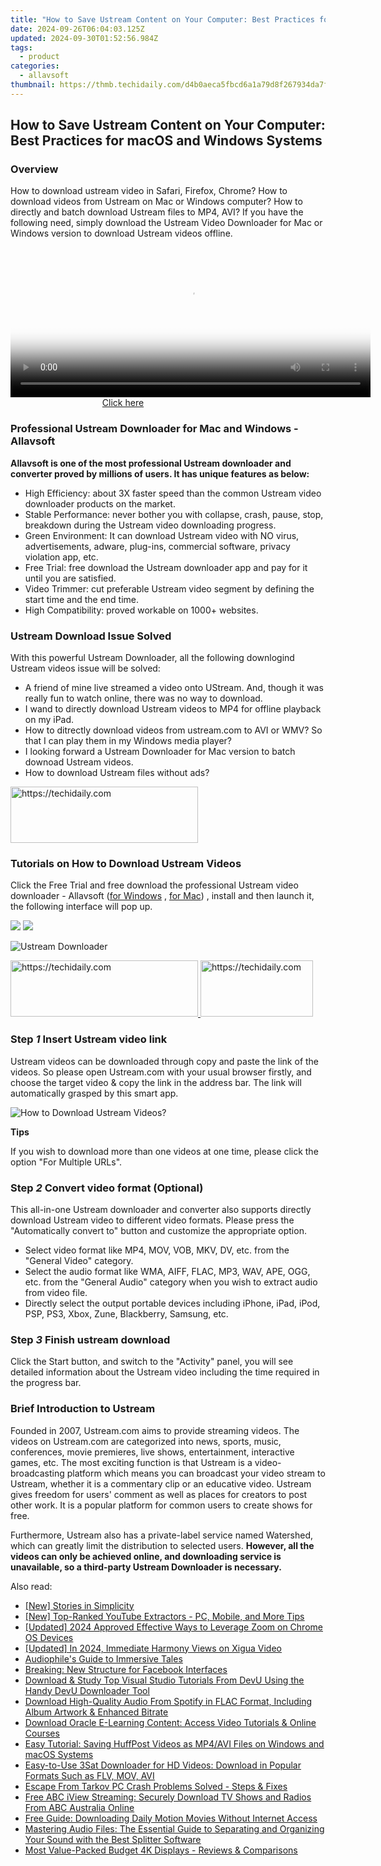 ```yaml
---
title: "How to Save Ustream Content on Your Computer: Best Practices for macOS and Windows Systems"
date: 2024-09-26T06:04:03.125Z
updated: 2024-09-30T01:52:56.984Z
tags:
  - product
categories:
  - allavsoft
thumbnail: https://thmb.techidaily.com/d4b0aeca5fbcd6a1a79d8f267934da7fc9e25344d0a71eb82ee67d6e6ce44256.jpg
---
```


## How to Save Ustream Content on Your Computer: Best Practices for macOS and Windows Systems

### Overview

How to download ustream video in Safari, Firefox, Chrome? How to download videos from Ustream on Mac or Windows computer? How to directly and batch download Ustream files to MP4, AVI? If you have the following need, simply download the Ustream Video Downloader for Mac or Windows version to download Ustream videos offline.

<!-- affiliate ads begin -->
<span id="1983471">
					<video width="576" height="240" style="cursor:pointer"
           poster="//a.impactradius-go.com/display-clicktoplayimage/1983471.png"
           onclick="if(!this.playClicked){this.play();this.setAttribute('controls',true);this.playClicked=true;}">
	   <source src="//a.impactradius-go.com/display-ad/22993-1983471">
	   <img src="//a.impactradius-go.com/display-clicktoplayimage/1983471.png" style="border: none; height: 100%; width: 100%; object-fit: contain">
	</video>
	<div style="width:360px;text-align:center"><a href="javascript:window.open(decodeURIComponent('https%3A%2F%2Fhomestyler.sjv.io%2Fc%2F5597632%2F1983471%2F22993'), '_blank');void(0);">Click here</a></div>
</span>
<img height="0" width="0" src="https://imp.pxf.io/i/5597632/1983471/22993" style="position:absolute;visibility:hidden;" border="0" />
<!-- affiliate ads end -->

### Professional Ustream Downloader for Mac and Windows - Allavsoft

**Allavsoft is one of the most professional Ustream downloader and converter proved by millions of users. It has unique features as below:**

* High Efficiency: about 3X faster speed than the common Ustream video downloader products on the market.
* Stable Performance: never bother you with collapse, crash, pause, stop, breakdown during the Ustream video downloading progress.
* Green Environment: It can download Ustream video with NO virus, advertisements, adware, plug-ins, commercial software, privacy violation app, etc.
* Free Trial: free download the Ustream downloader app and pay for it until you are satisfied.
* Video Trimmer: cut preferable Ustream video segment by defining the start time and the end time.
* High Compatibility: proved workable on 1000+ websites.

### Ustream Download Issue Solved

With this powerful Ustream Downloader, all the following downlogind Ustream videos issue will be solved:

* A friend of mine live streamed a video onto UStream. And, though it was really fun to watch online, there was no way to download.
* I wand to directly download Ustream videos to MP4 for offline playback on my iPad.
* How to ditrectly download videos from ustream.com to AVI or WMV? So that I can play them in my Windows media player?
* I looking forward a Ustream Downloader for Mac version to batch downoad Ustream videos.
* How to download Ustream files without ads?

<!-- affiliate ads begin -->
<a href="https://aligracehair.sjv.io/c/5597632/1938677/19272" target="_top" id="1938677">
  <img src="//a.impactradius-go.com/display-ad/19272-1938677" border="0" alt="https://techidaily.com" width="300" height="90"/>
</a>
<img height="0" width="0" src="https://aligracehair.sjv.io/i/5597632/1938677/19272" style="position:absolute;visibility:hidden;" border="0" />
<!-- affiliate ads end -->

### Tutorials on How to Download Ustream Videos

Click the Free Trial and free download the professional Ustream video downloader - Allavsoft ([for Windows](https://tools.techidaily.com/allavsoft/products/) , [for Mac](https://tools.techidaily.com/allavsoft/products/)) , install and then launch it, the following interface will pop up.

[![](https://www.allavsoft.com/how-to/../images/how-to/free-download-win.jpg)](https://tools.techidaily.com/allavsoft/products/) [![](https://www.allavsoft.com/how-to/../images/how-to/free-download-mac.jpg)](https://tools.techidaily.com/allavsoft/products/)

![Ustream Downloader](https://www.allavsoft.com/how-to/../images/allavsoft/screen-shot-600.jpg)

<!-- affiliate ads begin -->
<a href="https://aligracehair.sjv.io/c/5597632/1896541/19272" target="_top" id="1896541">
  <img src="//a.impactradius-go.com/display-ad/19272-1896541" border="0" alt="https://techidaily.com" width="300" height="90"/>
</a>
<img height="0" width="0" src="https://aligracehair.sjv.io/i/5597632/1896541/19272" style="position:absolute;visibility:hidden;" border="0" />
<!-- affiliate ads end -->

<!-- affiliate ads begin -->
<a href="https://aligracehair.sjv.io/c/5597632/2135367/19272" target="_top" id="2135367">
  <img src="//a.impactradius-go.com/display-ad/19272-2135367" border="0" alt="https://techidaily.com" width="180" height="90"/>
</a>
<img height="0" width="0" src="https://aligracehair.sjv.io/i/5597632/2135367/19272" style="position:absolute;visibility:hidden;" border="0" />
<!-- affiliate ads end -->

### Step _1_ Insert Ustream video link

Ustream videos can be downloaded through copy and paste the link of the videos. So please open Ustream.com with your usual browser firstly, and choose the target video & copy the link in the address bar. The link will automatically grasped by this smart app.

![How to Download Ustream Videos?](https://www.allavsoft.com/how-to/../images/how-to/ustream-downloader/download-ustream-videos.jpg)

**Tips**

If you wish to download more than one videos at one time, please click the option "For Multiple URLs".

### Step _2_ Convert video format (Optional)

This all-in-one Ustream downloader and converter also supports directly download Ustream video to different video formats. Please press the "Automatically convert to" button and customize the appropriate option.

* Select video format like MP4, MOV, VOB, MKV, DV, etc. from the "General Video" category.
* Select the audio format like WMA, AIFF, FLAC, MP3, WAV, APE, OGG, etc. from the "General Audio" category when you wish to extract audio from video file.
* Directly select the output portable devices including iPhone, iPad, iPod, PSP, PS3, Xbox, Zune, Blackberry, Samsung, etc.

### Step _3_ Finish ustream download

Click the Start button, and switch to the "Activity" panel, you will see detailed information about the Ustream video including the time required in the progress bar.

### Brief Introduction to Ustream

Founded in 2007, Ustream.com aims to provide streaming videos. The videos on Ustream.com are categorized into news, sports, music, conferences, movie premieres, live shows, entertainment, interactive games, etc. The most exciting function is that Ustream is a video-broadcasting platform which means you can broadcast your video stream to Ustream, whether it is a commentary clip or an educative video. Ustream gives freedom for users' comment as well as places for creators to post other work. It is a popular platform for common users to create shows for free.

Furthermore, Ustream also has a private-label service named Watershed, which can greatly limit the distribution to selected users. **However, all the videos can only be achieved online, and downloading service is unavailable, so a third-party Ustream Downloader is necessary.**

<ins class="adsbygoogle"
     style="display:block"
     data-ad-format="autorelaxed"
     data-ad-client="ca-pub-7571918770474297"
     data-ad-slot="1223367746"></ins>

<ins class="adsbygoogle"
     style="display:block"
     data-ad-client="ca-pub-7571918770474297"
     data-ad-slot="8358498916"
     data-ad-format="auto"
     data-full-width-responsive="true"></ins>

<span class="atpl-alsoreadstyle">Also read:</span>
<div><ul>
<li><a href="https://extra-support.techidaily.com/new-stories-in-simplicity/"><u>[New] Stories in Simplicity</u></a></li>
<li><a href="https://youtube-zero.techidaily.com/op-ranked-youtube-extractors-pc-mobile-and-more-tips/"><u>[New] Top-Ranked YouTube Extractors - PC, Mobile, and More Tips</u></a></li>
<li><a href="https://article-helps.techidaily.com/updated-2024-approved-effective-ways-to-leverage-zoom-on-chrome-os-devices/"><u>[Updated] 2024 Approved Effective Ways to Leverage Zoom on Chrome OS Devices</u></a></li>
<li><a href="https://tiktok-clips.techidaily.com/updated-in-2024-immediate-harmony-views-on-xigua-video/"><u>[Updated] In 2024, Immediate Harmony Views on Xigua Video</u></a></li>
<li><a href="https://vp-tips.techidaily.com/audiophiles-guide-to-immersive-tales/"><u>Audiophile's Guide to Immersive Tales</u></a></li>
<li><a href="https://facebook.techidaily.com/breaking-new-structure-for-facebook-interfaces/"><u>Breaking: New Structure for Facebook Interfaces</u></a></li>
<li><a href="https://fox-triigers.techidaily.com/download-and-study-top-visual-studio-tutorials-from-devu-using-the-handy-devu-downloader-tool/"><u>Download & Study Top Visual Studio Tutorials From DevU Using the Handy DevU Downloader Tool</u></a></li>
<li><a href="https://fox-triigers.techidaily.com/download-high-quality-audio-from-spotify-in-flac-format-including-album-artwork-and-enhanced-bitrate/"><u>Download High-Quality Audio From Spotify in FLAC Format, Including Album Artwork & Enhanced Bitrate</u></a></li>
<li><a href="https://fox-triigers.techidaily.com/download-oracle-e-learning-content-access-video-tutorials-and-online-courses/"><u>Download Oracle E-Learning Content: Access Video Tutorials & Online Courses</u></a></li>
<li><a href="https://fox-triigers.techidaily.com/easy-tutorial-saving-huffpost-videos-as-mp4avi-files-on-windows-and-macos-systems/"><u>Easy Tutorial: Saving HuffPost Videos as MP4/AVI Files on Windows and macOS Systems</u></a></li>
<li><a href="https://fox-triigers.techidaily.com/easy-to-use-3sat-downloader-for-hd-videos-download-in-popular-formats-such-as-flv-mov-avi/"><u>Easy-to-Use 3Sat Downloader for HD Videos: Download in Popular Formats Such as FLV, MOV, AVI</u></a></li>
<li><a href="https://win-solutions.techidaily.com/escape-from-tarkov-pc-crash-problems-solved-steps-and-fixes/"><u>Escape From Tarkov PC Crash Problems Solved - Steps & Fixes</u></a></li>
<li><a href="https://fox-triigers.techidaily.com/free-abc-iview-streaming-securely-download-tv-shows-and-radios-from-abc-australia-online/"><u>Free ABC iView Streaming: Securely Download TV Shows and Radios From ABC Australia Online</u></a></li>
<li><a href="https://fox-triigers.techidaily.com/free-guide-downloading-daily-motion-movies-without-internet-access/"><u>Free Guide: Downloading Daily Motion Movies Without Internet Access</u></a></li>
<li><a href="https://tech-hub.techidaily.com/mastering-audio-files-the-essential-guide-to-separating-and-organizing-your-sound-with-the-best-splitter-software/"><u>Mastering Audio Files: The Essential Guide to Separating and Organizing Your Sound with the Best Splitter Software</u></a></li>
<li><a href="https://hardware-tips.techidaily.com/most-value-packed-budget-4k-displays-reviews-and-comparisons/"><u>Most Value-Packed Budget 4K Displays - Reviews & Comparisons</u></a></li>
</ul></div>

